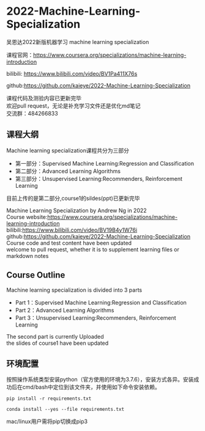 # 2022-Machine-Learning-Specialization


吴恩达2022新版机器学习 machine learning specialization  

课程官网：https://www.coursera.org/specializations/machine-learning-introduction  

bilibili: https://www.bilibili.com/video/BV1Pa411X76s

github:https://github.com/kaieye/2022-Machine-Learning-Specialization  

课程代码及测验内容已更新完毕  
欢迎pull request，无论是补充学习文件还是优化md笔记  
交流群：484266833

## 课程大纲
Machine learning specialization课程共分为三部分  
- 第一部分：Supervised Machine Learning:Regression and Classification  
- 第二部分：Advanced Learning Algorithms  
- 第三部分：Unsupervised Learning:Recommenders, Reinforcement Learning   

目前上传的是第二部分,course1的sildes(ppt)已更新完毕

Machine Learning Specialization by Andrew Ng in 2022  
Course website:https://www.coursera.org/specializations/machine-learning-introduction    
bilibili:https://www.bilibili.com/video/BV19B4y1W76i    
github:https://github.com/kaieye/2022-Machine-Learning-Specialization  
Course code and test content have been updated  
welcome to pull request, whether it is to supplement learning files or markdown notes
## Course Outline
Machine learning specialization is divided into 3 parts 
- Part 1：Supervised Machine Learning:Regression and Classification  
- Part 2：Advanced Learning Algorithms  
- Part 3：Unsupervised Learning:Recommenders, Reinforcement Learning 

The second part is currently Uploaded  
the slides of course1 have been updated

## 环境配置

按照操作系统类型安装python（官方使用的环境为3.7.6），安装方式各异。安装成功后在cmd/bash中定位到该文件夹，并使用如下命令安装依赖。

```text
pip install -r requirements.txt
```

```text
conda install --yes --file requirements.txt
```


mac/linux用户需将pip切换成pip3